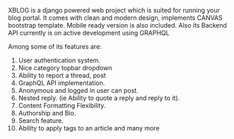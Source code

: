 XBLOG is a django powered web project which is suited for running your blog portal. It comes with clean and modern design, implements CANVAS bootstrap template. Mobile ready version is also included. Also its Backend API currently is on active development using GRAPHQL

Among some of its features are:

1. User authentication system.
2. Nice category topbar dropdown
3. Ability to report a thread, post
4. GraphQL API implementation.
5. Anonymous and logged in user can post.
6. Nested reply. (ie Ability to quote a reply and reply to it).
7. Content Formatting Flexibility.
8. Authorship and Bio.
9. Search feature.
10. Ability to apply tags to an article and many more
